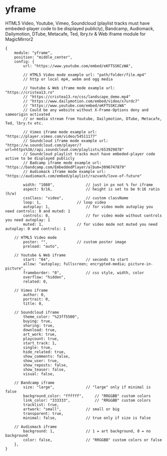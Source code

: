 # yframe

HTML5 Video, Youtube, Vimeo, Soundcloud (playlist tracks must have embeded-player code to be displayed publicly), Bandcamp, Audiomack, Dailymotion, DTube, Metacafe, Ted, lbry.tv & Web iframe module for MagicMirror2

	{
		module: "yframe",
		position: "middle_center",
		config: {
			url: "https://www.youtube.com/embed/eKFTSSKCzWA",

			// HTML5 Video mode example url: "path/folder/file.mp4"
			// http or local mp4, webm and ogg media

			// Youtube & Web iframe mode example url: "https://cristea13.ro"
			// "https://cristea13.ro/css/landscape_demo.mp4"
			// "https://www.dailymotion.com/embed/video/x7urdc7"
			// "https://www.youtube.com/embed/eKFTSSKCzWA"
			// Could be any website without X-Frame-Options deny and sameorigin activated
			// or media stream from Youtube, Dailymotion, DTube, Metacafe, Ted, lbry.tv etc.

			// Vimeo iframe mode example url: "https://player.vimeo.com/video/54511177"
			// Soundcloud iframe mode example url: "https://w.soundcloud.com/player/?url=https%3A//api.soundcloud.com/playlists/653929878"
			// Soundcloud playlist tracks must have embeded-player code active to be displayed publicly
			// Badcamp iframe mode example url: "https://bandcamp.com/EmbeddedPlayer/album=3096747879"
			// Audiomack iframe mode example url: "https://audiomack.com/embed/playlist/razvanh/love-of-future"

			width: "1080",				// just in px not % for iframe
			aspect: 9/16,				// height is set to be 9:16 ratio (h/w)
			cssClass: "video",			// custom className
			loop: 1,				// loop video
			autoplay: 1,				// for video mode autoplay you need controls: 0 and muted: 1
			controls: 0,				// for video mode without controls you need autoplay: 1
			muted: 1,				// for video mode not muted you need autoplay: 0 and controls: 1

		// HTML5 Video mode
			poster: "",				// custom poster image
			preload: "auto",

		// Youtube & Web iframe
			start: "04",				// seconds to start
			allow: "autoplay; fullscreen; encrypted-media; picture-in-picture",
			frameborder: "0",			// css style, width, color
			overflow: "hidden",
			related: 0,

		// Vimeo iframe
			author: 0,
			portrait: 0,
			title: 0,

		// Soundcloud iframe
			theme_color: "%23ff5500",
			buying: true,
			sharing: true,
			download: true,
			art_work: true,
			playcount: true,
			start_track: 1,
			single: true,
			hide_related: true,
			show_comments: false,
			show_user: true,
			show_reposts: false,
			show_teaser: false,
			visual: false,

		// Bandcamp iframe
			size: "large",				// "large" only if minimal is false
			background_color: "ffffff",		// "RRGGBB" custom colors
			link_color: "333333",			// "RRGGBB" custom colors
			tracklist: true,
			artwork: "small",			// small or big
			transparent: true,
			minimal: false,				// true only if size is false

		// Audiomack iframe
			background: 1,				// 1 = art background, 0 = no background
			color: false,				// "RRGGBB" custom colors or false
		},
	}
